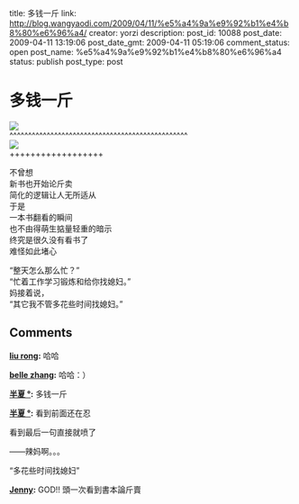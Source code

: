 title: 多钱一斤
link: http://blog.wangyaodi.com/2009/04/11/%e5%a4%9a%e9%92%b1%e4%b8%80%e6%96%a4/
creator: yorzi
description: 
post_id: 10088
post_date: 2009-04-11 13:19:06
post_date_gmt: 2009-04-11 05:19:06
comment_status: open
post_name: %e5%a4%9a%e9%92%b1%e4%b8%80%e6%96%a4
status: publish
post_type: post

# 多钱一斤

[![](https://iezecq.blu.livefilestore.com/y1meQTOPcc6wq11l94izC7QSHzky88omlWbUXdVcxRsbF71LGgWvFI8JQe4LcoIU-UOm8tXA1pVmluNoSlkxvO9GeoWPF3dp_6jp3ULWBWTmg4MWgNmEzdKThVueSTC9u6pSBxQxMPb6VcNgeYRUp7Z-g/photo.jpg)](https://iezecq.blu.livefilestore.com/y1meQTOPcc6wq11l94izC7QSHzky88omlWbUXdVcxRsbF71LGgWvFI8JQe4LcoIU-UOm8tXA1pVmluNoSlkxvO9GeoWPF3dp_6jp3ULWBWTmg4MWgNmEzdKThVueSTC9u6pSBxQxMPb6VcNgeYRUp7Z-g/photo.jpg)  
^^^^^^^^^^^^^^^^^^^^^^^^^^^^^^^^^^^^^^^^^^^^^^^^  
[![](https://iezecq.blu.livefilestore.com/y1mvFhqjPXct91SyXCEnSpncSAZAFliS5xtwf5h7a9bvRP80T1238BE86rqsB7mwfXtishfZAPi7dfdmyd63_j4vDIoGqkxqf1DyAbSnFsfFYn_xvZccf8j8VO4CH-QoUL6Ki1OJDtL4pyC4NMWPSMatw/photo1.jpg)](https://iezecq.blu.livefilestore.com/y1mvFhqjPXct91SyXCEnSpncSAZAFliS5xtwf5h7a9bvRP80T1238BE86rqsB7mwfXtishfZAPi7dfdmyd63_j4vDIoGqkxqf1DyAbSnFsfFYn_xvZccf8j8VO4CH-QoUL6Ki1OJDtL4pyC4NMWPSMatw/photo1.jpg)  
++++++++++++++++++  
  
不曾想  
新书也开始论斤卖  
简化的逻辑让人无所适从  
于是  
一本书翻看的瞬间  
也不由得萌生掂量轻重的暗示  
终究是很久没有看书了  
难怪如此堵心  
  
“整天怎么那么忙？”  
“忙着工作学习锻炼和给你找媳妇。”  
妈接着说，  
“其它我不管多花些时间找媳妇。”

## Comments

**[liu rong](#216 "2009-04-14 01:36:27"):** 哈哈

**[belle zhang](#217 "2009-04-13 19:05:12"):** 哈哈：）

**[半夏 °](#218 "2009-04-12 19:14:43"):** 多钱一斤

**[半夏 °](#219 "2009-04-12 19:14:21"):** 看到前面还在忍  
  
看到最后一句直接就喷了  
  
——辣妈啊。。。  
  
  
“多花些时间找媳妇”

**[Jenny](#220 "2009-04-12 06:22:10"):** GOD!! 頭一次看到書本論斤賣

